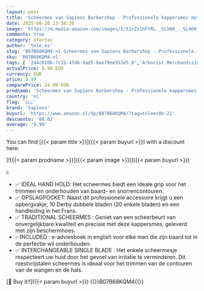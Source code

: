 ```yaml
---
layout: post
title: 'Scheermes van Sapiens Barbershop - Professionele kappersmes met 10 Derby dubbele bladen  20 enkele bladen  - Barbiersmes met verwisselbare messen - Baardmes voor mannen Black Edition'
date: 2025-08-20 23:38:36
image: 'https://m.media-amazon.com/images/I/51sZs1hFYRL._SL500_._SL400_.jpg'
comments: true
category: ofertas
author: 'tole.es'
slug: 'B07B68KQM4-nl Scheermes van Sapiens Barbershop - Professionele...'
sku: 'B07B68KQM4-nl'
tags: [ '244c010b-7c1b-4fd6-9ad5-8ee79ee553e5_0','Arborist Merchandising Root','Beauty','Beauty & persoonlijke verzorging','Handmatig scheren','Handmatig scheren heren','Mannelijke verzorging','Scheer- & ontharingsproducten','Scheermessen heren','Self Service','Special Features Stores','sapiens','🇳🇱', ]
actualPrice: 9.99 EUR
currency: EUR
price: 9.99
comparePrice: 24.99 EUR
prodname: 'Scheermes van Sapiens Barbershop - Professionele kappersmes met 10 Derby dubbele bladen  20 enkele bladen  - Barbiersmes met verwisselbare messen - Baardmes voor mannen Black Edition'
country: 'nl'
flag: '🇳🇱'
brand: 'Sapiens'
buyurl: 'https://www.amazon.nl/dp/B07B68KQM4/?tag=tolees0b-21'
descuento: '60.02'
average: '9.99'
---
```


You can find [{{< param title >}}]({{< param buyurl >}}) with a discount here:

[![{{< param prodname >}}]({{< param image >}})]({{< param buyurl >}})

ℹ️:

- ✅ IDEAL HAND HOLD: Het scheermes biedt een ideale grip voor het trimmen en onderhouden van baard- en snorrencontouren.
- ✅ OPSLAGPOCKET: Naast dit professionele accessoire krijgt u een opbergvakje, 10 Derby dubbele bladen (20 enkele bladen) en een handleiding in het Frans.
- ✅ TRADITIONAL SCHEERMES : Geniet van een scheerbeurt van onvergelijkbare kwaliteit en precisie met deze kappersmes, geleverd met zijn beschermhoes.
- ✅INCLUDED : e-adviesboek in english voor elke man die zijn baard tot in de perfectie wil onderhouden.
- ✅ INTERCHANGEABLE SINGLE BLADE : Het enkele scheermesje respecteert uw huid door het gevoel van irritatie te verminderen. Dit roestvrijstalen scheermes is ideaal voor het trimmen van de contouren van de wangen en de hals.

[🛒 Buy it!!]({{< param buyurl >}})
{{<world>}}B07B68KQM4{{</world>}}

